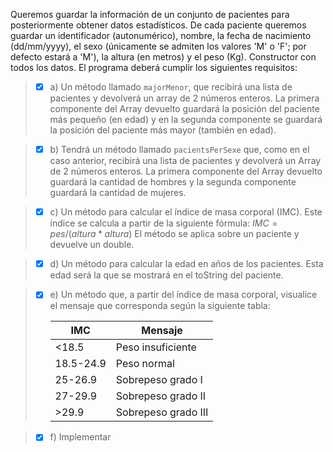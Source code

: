 Queremos guardar la información de un conjunto de pacientes para posteriormente obtener datos
estadísticos. De cada paciente queremos guardar un identificador (autonumérico), nombre, la
fecha de nacimiento (dd/mm/yyyy), el sexo (únicamente se admiten los valores 'M' o 'F'; por
defecto estará a 'M'), la altura (en metros) y el peso (Kg). Constructor con todos los datos.
El programa deberá cumplir los siguientes requisitos:

> - [x] a) Un método llamado `majorMenor`, que recibirá una lista de pacientes y devolverá un array de 2
 números enteros. La primera componente del Array devuelto guardará la posición del paciente
 más pequeño (en edad) y en la segunda componente se guardará la posición del paciente más
 mayor (también en edad).

> - [x] b) Tendrá un método llamado `pacientsPerSexe` que, como en el caso anterior, recibirá una lista de
 pacientes y devolverá un Array de 2 números enteros. La primera componente del Array
 devuelto guardará la cantidad de hombres y la segunda componente guardará la cantidad de
 mujeres.

> - [x] c) Un método para calcular el índice de masa corporal (IMC). Este índice se calcula a partir de la
 siguiente fórmula:
 $IMC = pes / (altura*altura)$
 El método se aplica sobre un paciente y devuelve un double.

> - [X] d) Un método para calcular la edad en años de los pacientes. Esta edad será la que se mostrará en el toString del paciente.

> - [x] e) Un método que, a partir del índice de masa corporal, visualice el mensaje que corresponda
 según la siguiente tabla:
>
>
>	| IMC | Mensaje|
>	| --- | --- |
>	| <18.5 | Peso insuficiente |
>	| 18.5-24.9 | Peso normal |
>	| 25-26.9 | Sobrepeso grado I |
>	|27-29.9 | Sobrepeso grado II|
>	| >29.9 | Sobrepeso grado III |

> - [x] f) Implementar